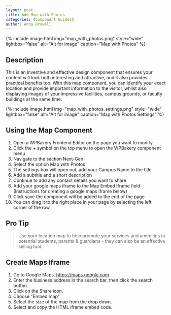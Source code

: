 ```yaml
---
layout: post
title: Add Map with Photos
categories: [Component Guides]
author: Anna Browell
---
```

{% include image.html img="map_with_photos.png" style="wide" lightbox="false" alt="Alt for image" caption="Map with Photos" %}


## Description

This is an inventive and effective design component that ensures your content will look both interesting and attractive, and it also provides practical benefits too. With this map component, you can identify your exact location and provide important information to the visitor, whilst also displaying images of your impressive facilities, campus grounds, or faculty buildings at the same time.

{% include image.html img="map_with_photos_settings.png" style="wide" lightbox="false" alt="Alt for image" caption="Map with Photos Settings" %}


## Using the Map Component

1. Open a WPBakery Frontend Editor on the page you want to modify
2. Click the + symbol on the top menu to open the WPBakery component menu
3. Navigate to the section Next-Gen
4. Select the option Map with Photos
5. The settings box will open out, add your Campus Name to the title
6. Add a subtitle and a short description
7. Continue to add any contact details you want to share
8. Add your google maps iframe to the Map Embed Iframe field 
(Instructions for creating a google maps iframe below)
9. Click save the component will be added to the end of the page
10. You can drag it to the right place in your page by selecting the left corner of the row

## Pro Tip
> Use your location map to help promote your services and amenities to potential students, parents & guardians - they can also be an effective selling tool.

## Create Maps Iframe

1. Go to Google Maps. https://maps.google.com
2. Enter the business address in the search bar, then click the search button.
3. Click on the Share icon.
4. Choose "Embed map"
5. Select the size of the map from the drop down.
6. Select and copy the HTML iframe embed code.
